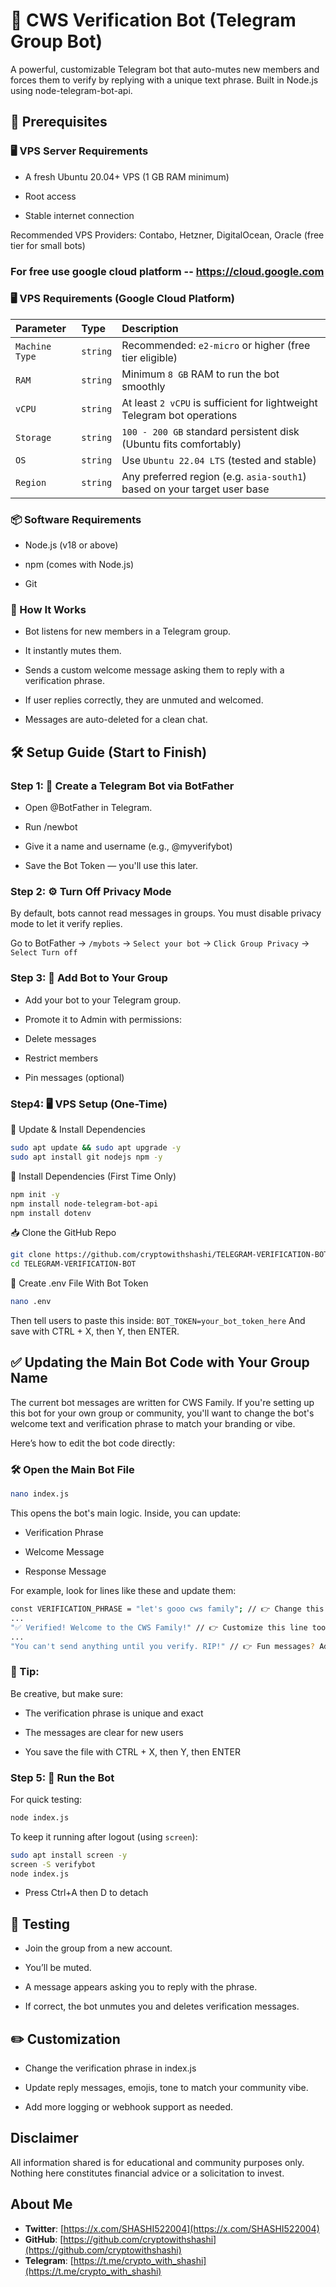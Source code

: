 # 🤖 CWS Verification Bot (Telegram Group Bot)

A powerful, customizable Telegram bot that auto-mutes new members and forces them to verify by replying with a unique text phrase. Built in Node.js using node-telegram-bot-api.

## 🔧 Prerequisites

### 🖥 VPS Server Requirements

- A fresh Ubuntu 20.04+ VPS (1 GB RAM minimum)

- Root access

- Stable internet connection

Recommended VPS Providers: Contabo, Hetzner, DigitalOcean, Oracle (free tier for small bots)

### For free use google cloud platform -- https://cloud.google.com

### 🖥️ VPS Requirements (Google Cloud Platform)

| Parameter      | Type         | Description                                                                 |
| :------------- | :----------- | :-------------------------------------------------------------------------- |
| `Machine Type` | `string`     | Recommended: `e2-micro` or higher (free tier eligible)                       |
| `RAM`          | `string`     | Minimum `8 GB` RAM to run the bot smoothly                                   |
| `vCPU`         | `string`     | At least `2 vCPU` is sufficient for lightweight Telegram bot operations     |
| `Storage`      | `string`     | `100 - 200 GB` standard persistent disk (Ubuntu fits comfortably)                  |
| `OS`           | `string`     | Use `Ubuntu 22.04 LTS` (tested and stable)                                   |
| `Region`       | `string`     | Any preferred region (e.g. `asia-south1`) based on your target user base     |



### 📦 Software Requirements

- Node.js (v18 or above)

- npm (comes with Node.js)

- Git


### 📌 How It Works

- Bot listens for new members in a Telegram group.

- It instantly mutes them.

- Sends a custom welcome message asking them to reply with a verification phrase.

- If user replies correctly, they are unmuted and welcomed.

- Messages are auto-deleted for a clean chat.

## 🛠️ Setup Guide (Start to Finish)

### Step 1: 🔑 Create a Telegram Bot via BotFather

- Open @BotFather in Telegram.

- Run /newbot

- Give it a name and username (e.g., @myverifybot)

- Save the Bot Token — you'll use this later.

### Step 2: ⚙️ Turn Off Privacy Mode

By default, bots cannot read messages in groups. You must disable privacy mode to let it verify replies.

Go to BotFather → `/mybots` → `Select your bot` → `Click Group Privacy` → `Select Turn off`

### Step 3: 👥 Add Bot to Your Group

- Add your bot to your Telegram group.

- Promote it to Admin with permissions:

- Delete messages

- Restrict members

- Pin messages (optional)

### Step4: 🖥 VPS Setup (One-Time)

🔁 Update & Install Dependencies

```bash
sudo apt update && sudo apt upgrade -y
sudo apt install git nodejs npm -y
```

🧱 Install Dependencies (First Time Only)

```bash
npm init -y
npm install node-telegram-bot-api
npm install dotenv
```


📥 Clone the GitHub Repo

```bash
git clone https://github.com/cryptowithshashi/TELEGRAM-VERIFICATION-BOT.git
cd TELEGRAM-VERIFICATION-BOT
```

📄 Create .env File With Bot Token

```bash
nano .env
```

Then tell users to paste this inside: `BOT_TOKEN=your_bot_token_here` And save with CTRL + X, then Y, then ENTER.



## ✅ Updating the Main Bot Code with Your Group Name

The current bot messages are written for CWS Family. If you're setting up this bot for your own group or community, you'll want to change the bot's welcome text and verification phrase to match your branding or vibe.

Here’s how to edit the bot code directly:

### 🛠️ Open the Main Bot File

```bash
nano index.js
```

This opens the bot's main logic. Inside, you can update:

- Verification Phrase

- Welcome Message

- Response Message

For example, look for lines like these and update them:

```bash
const VERIFICATION_PHRASE = "let's gooo cws family"; // 👉 Change this to your custom phrase
...
"✅ Verified! Welcome to the CWS Family!" // 👉 Customize this line too
...
"You can't send anything until you verify. RIP!" // 👉 Fun messages? Add your own twist!
```


### 🧠 Tip:

Be creative, but make sure:

- The verification phrase is unique and exact

- The messages are clear for new users

- You save the file with CTRL + X, then Y, then ENTER















### Step 5: 🚀 Run the Bot

For quick testing:

```bash
node index.js
```

To keep it running after logout (using `screen`):

```bash
sudo apt install screen -y
screen -S verifybot
node index.js
```
- Press Ctrl+A then D to detach

## 🧪 Testing

- Join the group from a new account.

- You’ll be muted.

- A message appears asking you to reply with the phrase.

- If correct, the bot unmutes you and deletes verification messages.

## ✏️ Customization

- Change the verification phrase in index.js

- Update reply messages, emojis, tone to match your community vibe.

- Add more logging or webhook support as needed.


## Disclaimer

All information shared is for educational and community purposes only. Nothing here constitutes financial advice or a solicitation to invest.

## About Me

- **Twitter**: [https://x.com/SHASHI522004](https://x.com/SHASHI522004)
- **GitHub**: [https://github.com/cryptowithshashi](https://github.com/cryptowithshashi)
- **Telegram**: [https://t.me/crypto_with_shashi](https://t.me/crypto_with_shashi)
